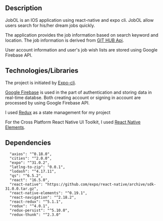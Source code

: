 
## Description
JobOL is an IOS application using react-native and expo cli. JobOL allow users search for his/her dream jobs quickly.

The application provides the job information based on search keyword and location. The job information is derived from [GIT HUB Api](https://jobs.github.com/api).

User account information and user's job wish lists are stored using Google Firebase API.

## Technologies/Libraries
The project is initiated by [Expo-cli](https://expo.io/tools).

[Google Firebase](https://firebase.google.com/) is used in the part of authentication and storing data in real-time databse. Both creating account or signing in account are processed by using Google Firebase API.

I used [Redux](https://redux.js.org/introduction/getting-started) as a state management for my project

For the Cross Platform React Native UI Toolkit, I used [React Native Elements](https://react-native-training.github.io/react-native-elements/).

## Dependencies
```
  "axios": "^0.18.0",
  "cities": "^2.0.0",
  "expo": "^31.0.2",
  "latlng-to-zip": "0.0.1",
  "lodash": "^4.17.11",
  "qs": "^6.5.2",
  "react": "16.5.0",
  "react-native": "https://github.com/expo/react-native/archive/sdk-31.0.0.tar.gz",
  "react-native-elements": "^0.19.1",
  "react-navigation": "^2.18.2",
  "react-redux": "^5.1.1",
  "redux": "^4.0.1",
  "redux-persist": "^5.10.0",
  "redux-thunk": "^2.3.0"
```
